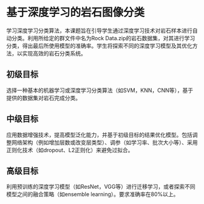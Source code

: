 # 基于深度学习的岩石图像分类

学习深度学习分类算法，本课题旨在引导学生通过深度学习技术对岩石样本进行自动分类。利用所给定的群文件中名为Rock Data.zip的岩石数据集，对其进行学习分类，得出最后所使用模型的准确率。学生将探索不同的深度学习模型及其优化方法，以实现高效的岩石分类系统。

## 初级目标

选择一种基本的机器学习或深度学习分类算法（如SVM，KNN，CNN等），基于提供的数据集对岩石完成分类。

## 中级目标

应用数据增强技术，提高模型泛化能力，并基于初级目标的结果优化模型。包括调整网络架构（例如增加层数或改变层类型）、调参（如学习率、批次大小等）、采用正则化技术（如dropout、L2正则化）来避免过拟合。

## 高级目标

利用预训练的深度学习模型（如ResNet，VGG等）进行迁移学习，或者探索不同模型之间的融合策略（如ensemble learning）。要求准确率在80%以上。
